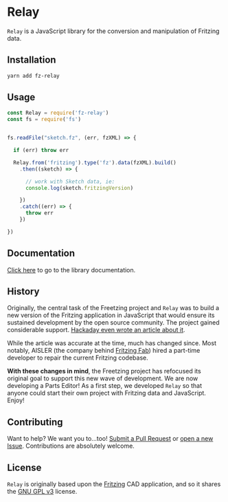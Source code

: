 # Relay

`Relay` is a JavaScript library for the conversion and manipulation of Fritzing data.

## Installation

```sh
yarn add fz-relay
```



## Usage

```javascript
const Relay = require('fz-relay')
const fs = require('fs')


fs.readFile("sketch.fz", (err, fzXML) => {

  if (err) throw err

  Relay.from('fritzing').type('fz').data(fzXML).build()
    .then((sketch) => {

      // work with Sketch data, ie:
      console.log(sketch.fritzingVersion)

    })
    .catch((err) => {
      throw err
    })

})
```

## Documentation

[Click here](https://freetzing.github.io/relay) to go to the library documentation.

## History

Originally, the central task of the Freetzing project and `Relay` was to build a new version of the Fritzing application in JavaScript that would ensure its sustained development by the open source community. The project gained considerable support. [Hackaday even wrote an article about it](https://hackaday.com/2019/04/30/fritzing-is-back-and-this-time-its-written-in-javascript/).

While the article was accurate at the time, much has changed since. Most notably, AISLER (the company behind [Fritzing Fab](https://aisler.net/partners/fritzing)) hired a part-time developer to repair the current Fritzing codebase.

**With these changes in mind**, the Freetzing project has refocused its original goal to support this new wave of development. We are now developing a Parts Editor! As a first step, we developed `Relay` so that anyone could start their own project with Fritzing data and JavaScript. Enjoy!

## Contributing

Want to help? We want you to...too! [Submit a Pull Request](https://github.com/freetzing/relay/compare) or [open a new Issue](https://github.com/freetzing/relay/issues/new). Contributions are absolutely welcome.

## License

`Relay` is originally based upon the [Fritzing](https://github.com/fritzing/fritzing-app) CAD application, and so it shares the [GNU GPL v3](https://www.gnu.org/licenses/gpl-3.0.en.html) license.
